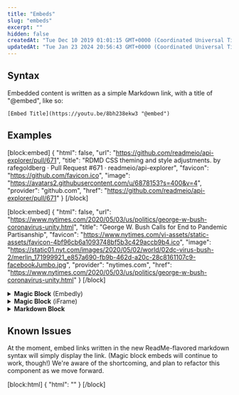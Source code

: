 ```yaml
---
title: "Embeds"
slug: "embeds"
excerpt: ""
hidden: false
createdAt: "Tue Dec 10 2019 01:01:15 GMT+0000 (Coordinated Universal Time)"
updatedAt: "Tue Jan 23 2024 20:56:43 GMT+0000 (Coordinated Universal Time)"
---
```

## Syntax

Embedded content is written as a simple Markdown link, with a title of "@embed", like so:

```
[Embed Title](https://youtu.be/8bh238ekw3 "@embed")
```

## Examples

[block:embed]
{
  "html": false,
  "url": "https://github.com/readmeio/api-explorer/pull/671",
  "title": "RDMD CSS theming and style adjustments. by rafegoldberg · Pull Request #671 · readmeio/api-explorer",
  "favicon": "https://github.com/favicon.ico",
  "image": "https://avatars2.githubusercontent.com/u/6878153?s=400&v=4",
  "provider": "github.com",
  "href": "https://github.com/readmeio/api-explorer/pull/671"
}
[/block]


[block:embed]
{
  "html": false,
  "url": "https://www.nytimes.com/2020/05/03/us/politics/george-w-bush-coronavirus-unity.html",
  "title": "George W. Bush Calls for End to Pandemic Partisanship",
  "favicon": "https://www.nytimes.com/vi-assets/static-assets/favicon-4bf96cb6a1093748bf5b3c429accb9b4.ico",
  "image": "https://static01.nyt.com/images/2020/05/02/world/02dc-virus-bush-2/merlin_171999921_e857a690-fb9b-462d-a20c-28c8161107c9-facebookJumbo.jpg",
  "provider": "nytimes.com",
  "href": "https://www.nytimes.com/2020/05/03/us/politics/george-w-bush-coronavirus-unity.html"
}
[/block]


<details><summary><b>Magic Block</b> (Embedly)</summary><br>

[block:embed]
{
  "html": "<iframe class=\"embedly-embed\" src=\"//cdn.embedly.com/widgets/media.html?src=https%3A%2F%2Fwww.youtube.com%2Fembed%2FJ3-uKv1DShQ%3Ffeature%3Doembed&display_name=YouTube&url=https%3A%2F%2Fwww.youtube.com%2Fwatch%3Fv%3DJ3-uKv1DShQ&image=https%3A%2F%2Fi.ytimg.com%2Fvi%2FJ3-uKv1DShQ%2Fhqdefault.jpg&key=f2aa6fc3595946d0afc3d76cbbd25dc3&type=text%2Fhtml&schema=youtube\" width=\"640\" height=\"480\" scrolling=\"no\" title=\"YouTube embed\" frameborder=\"0\" allow=\"autoplay; fullscreen\" allowfullscreen=\"true\"></iframe>",
  "url": "https://www.youtube.com/watch?v=J3-uKv1DShQ&feature=youtu.be",
  "title": "Funny Solidier Drop Kick",
  "favicon": "https://s.ytimg.com/yts/img/favicon-vfl8qSV2F.ico",
  "image": "https://i.ytimg.com/vi/J3-uKv1DShQ/hqdefault.jpg",
  "provider": "youtube.com",
  "href": "https://www.youtube.com/watch?v=J3-uKv1DShQ&feature=youtu.be"
}
[/block]


</details>
<details><summary><b>Magic Block</b> (iFrame)</summary><br>

[block:embed]
{
  "html": "<iframe class=\"embedly-embed\" src=\"//cdn.embedly.com/widgets/media.html?src=https%3A%2F%2Fwww.google.com%2Fmaps%2Fembed%2Fv1%2Fplace%3Fcenter%3D37.829698%252C-122.258166%26key%3DAIzaSyD9HrlRuI1Ani0-MTZ7pvzxwxi4pgW0BCY%26zoom%3D16%26q%3DMama%27s%2BRoyal%2BCafe&display_name=Google+Maps&url=https%3A%2F%2Fwww.google.com%2Fmaps%2Fplace%2FMama%27s%2BRoyal%2BCafe%2F%4037.829698%2C-122.258166%2C16z%2Fdata%3D%214m13%211m7%213m6%211s0x80857dfb145a04ff%3A0x96b17d967421636f%212s4126%2BOpal%2BSt%2C%2BOakland%2C%2BCA%2B94609%213b1%218m2%213d37.8296978%214d-122.2581661%213m4%211s0x0%3A0x722326b6c2ac7642%218m2%213d37.8277961%214d-122.2563006%3Fhl%3Den&image=http%3A%2F%2Fmaps-api-ssl.google.com%2Fmaps%2Fapi%2Fstaticmap%3Fcenter%3D37.829698%2C-122.258166%26zoom%3D15%26size%3D250x250%26sensor%3Dfalse&key=f2aa6fc3595946d0afc3d76cbbd25dc3&type=text%2Fhtml&schema=google\" width=\"600\" height=\"450\" scrolling=\"no\" title=\"Google Maps embed\" frameborder=\"0\" allow=\"autoplay; fullscreen\" allowfullscreen=\"true\"></iframe>",
  "url": "https://www.google.com/maps/place/Mama's+Royal+Cafe/@37.829698,-122.258166,16z/data=!4m13!1m7!3m6!1s0x80857dfb145a04ff:0x96b17d967421636f!2s4126+Opal+St,+Oakland,+CA+94609!3b1!8m2!3d37.8296978!4d-122.2581661!3m4!1s0x0:0x722326b6c2ac7642!8m2!3d37.8277961!4d-122.2563006?hl=en",
  "title": "Mama's Royal Cafe",
  "favicon": "https://www.google.com/images/branding/product/ico/maps15_bnuw3a_32dp.ico",
  "image": "http://maps-api-ssl.google.com/maps/api/staticmap?center=37.829698,-122.258166&zoom=15&size=250x250&sensor=false",
  "provider": "google.com",
  "href": "https://www.google.com/maps/place/Mama's+Royal+Cafe/@37.829698,-122.258166,16z/data=!4m13!1m7!3m6!1s0x80857dfb145a04ff:0x96b17d967421636f!2s4126+Opal+St,+Oakland,+CA+94609!3b1!8m2!3d37.8296978!4d-122.2581661!3m4!1s0x0:0x722326b6c2ac7642!8m2!3d37.8277961!4d-122.2563006?hl=en"
}
[/block]


</details>
<details><summary><b>Markdown Block</b></summary><br>

[block:embed]
{
  "title": "Embed Title",
  "url": "https://youtu.be/8bh238ekw3",
  "provider": "embed"
}
[/block]


</details>

## Known Issues

At the moment, embed links written in the new ReadMe-flavored markdown syntax will simply display the link. (Magic block embeds will continue to work, though!) We're aware of the shortcoming, and plan to refactor this component as we move forward.

[block:html]
{
  "html": "<style>\n  summary {\n    outline: none;\n    user-select: none;\n  }\n</style>"
}
[/block]
